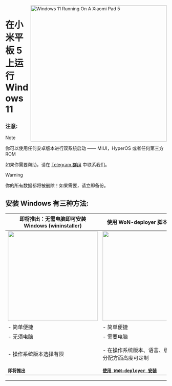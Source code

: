 <img align="right" src="https://raw.githubusercontent.com/erdilS/Port-Windows-11-Xiaomi-Pad-5/main/nabu.png" width="425" alt="Windows 11 Running On A Xiaomi Pad 5">

# 在小米平板 5 上运行 Windows 11

### 注意:
> [!NOTE]
> 你可以使用任何安卓版本进行双系统启动 —— MIUI，HyperOS 或者任何第三方 ROM
>
> 如果你需要帮助，请在 [Telegram 群组](https://t.me/nabuwoa) 中联系我们。


> [!Warning]
> 你的所有数据都将被删除！如果需要，请立即备份。

## 安装 Windows 有三种方法:

| **即将推出：无需电脑即可安装 Windows (wininstaller)** | **使用 WoN-deployer 脚本自动安装**                           | **自行手动安装**                                             |
| ----------------------------------------------------- | ------------------------------------------------------------ | ------------------------------------------------------------ |
| <a href="nopc-en.md"><img src="Link" width="280"></a> | <a href="won-deployer-install-en.md"><img src="Link" width="280"></a> | <a href="1-partition-en.md"><img src="Link" width="200"></a> |
| - 简单便捷                                            | - 简单便捷                                                   | - 复杂麻烦                                                   |
| - 无须电脑                                            | - 需要电脑                                                   | - 需要电脑                                                   |
| - 操作系统版本选择有限                                | - 在操作系统版本、语言、版本和存储分配方面高度可定制         | - 在操作系统版本、语言、版本和存储分配方面高度可定制         |
| **`即将推出`**                                        | [**```使用 WoN-deployer 安装```**](won-deployer-install-cn.md) | [**`手动安装指南`**](1-partition-cn.md)                      |

---
